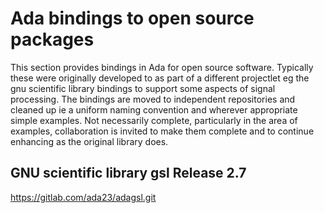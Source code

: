 # Ada bindings to open source packages

This section provides bindings in Ada for open source software. Typically these were originally developed to as part of a different projectlet eg the gnu scientific library
bindings to support some aspects of signal processing. The bindings are moved to independent repositories and cleaned up ie a uniform naming convention and wherever appropriate
simple examples. Not necessarily complete, particularly in the area of examples, collaboration is invited to make them complete and to continue enhancing as the original library does.

## GNU scientific library gsl Release 2.7

https://gitlab.com/ada23/adagsl.git
